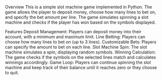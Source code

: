 

Overview
This is a simple slot machine game implemented in Python. The game allows the player to deposit money, choose how many lines to bet on, and specify the bet amount per line. The game simulates spinning a slot machine and checks if the player has won based on the symbols displayed.

Features
Deposit Management: Players can deposit money into their account, with a minimum and maximum limit.
Line Betting: Players can choose how many lines to bet on (up to 3 lines).
Customizable Bets: Players can specify the amount to bet on each line.
Slot Machine Spin: The slot machine simulates a spin, displaying random symbols.
Winning Calculation: The game checks if the symbols on the selected lines match and calculates winnings accordingly.
Game Loop: Players can continue spinning the slot machine and keep track of their balance until it reaches zero or they choose to quit.

